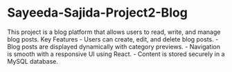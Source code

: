 # Sayeeda-Sajida-Project2-Blog
This project is a blog platform that allows users to read, write, and manage blog posts. Key Features - Users can create, edit, and delete blog posts. - Blog posts are displayed dynamically with category previews. - Navigation is smooth with a responsive UI using React. - Content is stored securely in a MySQL database.

